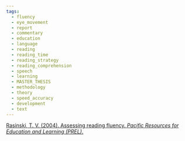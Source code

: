 ```yaml
---
tags:
  - fluency
  - eye_movement
  - report
  - commentary
  - education
  - language
  - reading
  - reading_time
  - reading_strategy
  - reading_comprehension
  - speech
  - learning
  - MASTER_THESIS
  - methodology
  - theory
  - speed_accuracy
  - development
  - text
---
```


[Rasinski, T. V. (2004). Assessing reading fluency. _Pacific Resources for Education and Learning (PREL)_.](https://files.eric.ed.gov/fulltext/ED483166.pdf)
